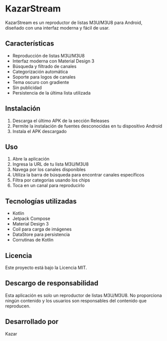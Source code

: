 # KazarStream

KazarStream es un reproductor de listas M3U/M3U8 para Android, diseñado con una interfaz moderna y fácil de usar.

## Características
- Reproducción de listas M3U/M3U8
- Interfaz moderna con Material Design 3
- Búsqueda y filtrado de canales
- Categorización automática
- Soporte para logos de canales
- Tema oscuro con gradiente
- Sin publicidad
- Persistencia de la última lista utilizada

## Instalación
1. Descarga el último APK de la sección Releases
2. Permite la instalación de fuentes desconocidas en tu dispositivo Android
3. Instala el APK descargado

## Uso
1. Abre la aplicación
2. Ingresa la URL de tu lista M3U/M3U8
3. Navega por los canales disponibles
4. Utiliza la barra de búsqueda para encontrar canales específicos
5. Filtra por categorías usando los chips
6. Toca en un canal para reproducirlo

## Tecnologías utilizadas
- Kotlin
- Jetpack Compose
- Material Design 3
- Coil para carga de imágenes
- DataStore para persistencia
- Corrutinas de Kotlin

## Licencia
Este proyecto está bajo la Licencia MIT.

## Descargo de responsabilidad
Esta aplicación es solo un reproductor de listas M3U/M3U8. No proporciona ningún contenido y los usuarios son responsables del contenido que reproducen.

## Desarrollado por
Kazar
